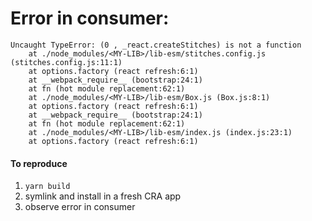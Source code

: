 # Error in consumer:

```
Uncaught TypeError: (0 , _react.createStitches) is not a function
    at ./node_modules/<MY-LIB>/lib-esm/stitches.config.js (stitches.config.js:11:1)
    at options.factory (react refresh:6:1)
    at __webpack_require__ (bootstrap:24:1)
    at fn (hot module replacement:62:1)
    at ./node_modules/<MY-LIB>/lib-esm/Box.js (Box.js:8:1)
    at options.factory (react refresh:6:1)
    at __webpack_require__ (bootstrap:24:1)
    at fn (hot module replacement:62:1)
    at ./node_modules/<MY-LIB>/lib-esm/index.js (index.js:23:1)
    at options.factory (react refresh:6:1)
```

#### To reproduce

1. `yarn build`
2. symlink and install in a fresh CRA app
3. observe error in consumer
